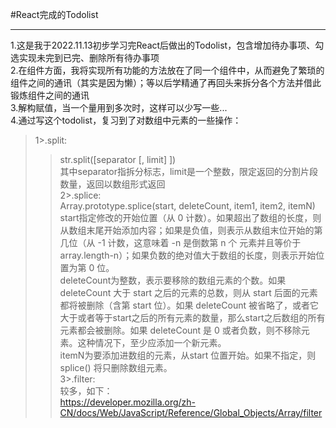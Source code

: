 #React完成的Todolist<hr>
1.这是我于2022.11.13初步学习完React后做出的Todolist，包含增加待办事项、勾选实现未完到已完、删除所有待办事项<br>
2.在组件方面，我将实现所有功能的方法放在了同一个组件中，从而避免了繁琐的组件之间的通讯（其实是因为懒）；等以后学精通了再回头来拆分各个方法并借此锻炼组件之间的通讯<br>
3.解构赋值，当一个量用到多次时，这样可以少写一些...<br>
4.通过写这个todolist，复习到了对数组中元素的一些操作：<br>
  >1>.split:<br>
  >>str.split([separator [, limit] ])<br>
  >>其中separator指拆分标志，limit是一个整数，限定返回的分割片段数量，返回以数组形式返回<br>
  >2>.splice:<br>
  >>Array.prototype.splice(start, deleteCount, item1, item2, itemN)<br>
  >>start指定修改的开始位置（从 0 计数）。如果超出了数组的长度，则从数组末尾开始添加内容；如果是负值，则表示从数组末位开始的第几位（从 -1 计数，这意味着 -n 是倒数第 n 个 元素并且等价于 array.length-n）；如果负数的绝对值大于数组的长度，则表示开始位置为第 0 位。<br>
  >>deleteCount为整数，表示要移除的数组元素的个数。如果 deleteCount 大于 start 之后的元素的总数，则从 start 后面的元素都将被删除（含第 start 位）。如果 deleteCount 被省略了，或者它大于或者等于start之后的所有元素的数量，那么start之后数组的所有元素都会被删除。如果 deleteCount 是 0 或者负数，则不移除元素。这种情况下，至少应添加一个新元素。<br>
  >>itemN为要添加进数组的元素，从start 位置开始。如果不指定，则 splice() 将只删除数组元素。<br>
  >3>.filter:<br>
  >>较多，如下：<br>
  >>https://developer.mozilla.org/zh-CN/docs/Web/JavaScript/Reference/Global_Objects/Array/filter<br>

